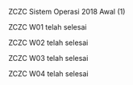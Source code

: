 ZCZC Sistem Operasi 2018 Awal (1)

ZCZC W01 telah selesai

ZCZC W02 telah selesai

ZCZC W03 telah selesai

ZCZC W04 telah selesai
